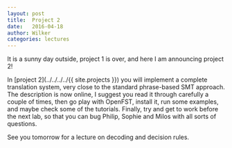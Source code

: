 ```yaml
---
layout: post
title:  Project 2
date:   2016-04-18
author: Wilker
categories: lectures
---
```


It is a sunny day outside, project 1 is over, and here I am announcing project 2!

In [project 2](../../../../{{ site.projects }}) you will implement a complete translation system, very close to the standard phrase-based SMT approach.
The description is now online, I suggest you read it through carefully a couple of times, then go play with OpenFST, install it, run some examples, and maybe check some of the tutorials.
Finally, try and get to work before the next lab, so that you can bug Philip, Sophie and Milos with all sorts of questions.

See you tomorrow for a lecture on decoding and decision rules.

 
